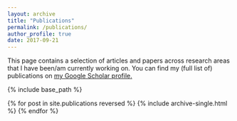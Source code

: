 ```yaml
---
layout: archive
title: "Publications"
permalink: /publications/
author_profile: true
date: 2017-09-21
---
```


This page contains a selection of articles and papers across research areas that I have been/am currently working on. You can find my (full list of) publications on <u><a href="https://scholar.google.nl/citations?user=WZAn2CwAAAAJ&hl=en">my Google Scholar profile</a>.</u> 


{% include base_path %}

{% for post in site.publications reversed %}
  {% include archive-single.html %}
{% endfor %}



